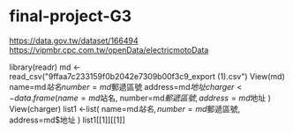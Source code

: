 # final-project-G3
https://data.gov.tw/dataset/166494
https://vipmbr.cpc.com.tw/openData/electricmotoData

library(readr)
md <- read_csv("9ffaa7c233159f0b2042e7309b00f3c9_export (1).csv")
View(md)
name=md$站名
number=md$郵遞區號
address=md$地址
charger<-data.frame(
  name=md$站名,
  number=md$郵遞區號,
  address=md$地址
)
View(charger)
list1 <-list(
  name=md$站名,
  number=md$郵遞區號,
  address=md$地址
)
list1[[1]][[1]]
